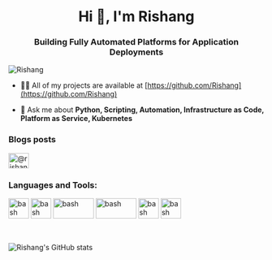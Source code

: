 <h1 align="center">Hi 👋, I'm Rishang</h1>
<h3 align="center">Building Fully Automated Platforms for Application Deployments</h3>

<p align="left"> <img src="https://komarev.com/ghpvc/?username=Rishang&label=Profile%20views&color=0e75b6&style=flat" alt="Rishang" /> </p>

- 👨‍💻 All of my projects are available at [https://github.com/Rishang](https://github.com/Rishang)

- 💬 Ask me about **Python, Scripting, Automation, Infrastructure as Code, Platform as Service, Kubernetes**

### Blogs posts

<a href="https://medium.com/@rishangbhavsar" target="blank"><img align="center" src="https://raw.githubusercontent.com/rahuldkjain/github-profile-readme-generator/master/src/images/icons/Social/medium.svg" alt="@rishangbhavsar" height="30" width="40" /></a>
</p>

<h3 align="left">Languages and Tools:</h3>
<span align="left">
  
  <img src="https://www.vectorlogo.zone/logos/python/python-icon.svg" alt="bash" width="40" height="40"/>
  <a href="https://www.python.org/" target="_blank" rel="noreferrer"> </a>
  </img>
  
  <img src="https://www.vectorlogo.zone/logos/vuejs/vuejs-icon.svg" alt="bash" width="40" height="40"/>
  <a href="https://vuejs.org/" target="_blank" rel="noreferrer"> </a>
  </img>
  
  <img src="https://www.vectorlogo.zone/logos/terraformio/terraformio-ar21.svg" alt="bash" width="80" height="40"/> 
  <a href="https://registry.terraform.io/namespaces/Rishang" target="_blank" rel="noreferrer"> </a> 
  </img>
  
  <img src="https://www.vectorlogo.zone/logos/amazon_aws/amazon_aws-ar21.svg" alt="bash" width="80" height="40"/> 
  <a href="https://aws.amazon.com/" target="_blank" rel="noreferrer"> </a> 
  </img>
  
  <img src="https://www.vectorlogo.zone/logos/kubernetes/kubernetes-icon.svg" alt="bash" width="40" height="40"/>
  <a href="https://kubernetes.io/" target="_blank" rel="noreferrer"> </a>
  </img>
  
  <img src="https://www.vectorlogo.zone/logos/gnu_bash/gnu_bash-icon.svg" alt="bash" width="40" height="40"/>
  <a href="https://www.gnu.org/software/bash/" target="_blank" rel="noreferrer"> </a>
  </img>
  
</span>

<p><br></p>

![Rishang's GitHub stats](https://github-readme-stats.vercel.app/api?username=Rishang&show_icons=true&theme=vue)
